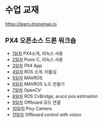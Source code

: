 
# 수업 교재

https://learn.dronemap.io

## PX4 오픈소스 드론 워크숍

 - [1일차](1.org) PX4소개, 리눅스 사용
 - [2일차](2.org) Posix C, 리눅스 사용
 - [3일차](3.org) PX4 App
 - [4일차](4.org) ROS 소개. 터틀심 
 - [5일차](5.org) MAVROS
 - [6일차](6.org) MAVROS 노드 만들기 
 - [7일차](7.org) OpenCV
 - [8일차](8.org) ROS CvBridge, aruco pos estimation
 - [9일차](9.org) Offboard 모드 연결
 - [10일차](10.org) Pixy Camera
 - [11일차](11.org) Offboard control with vision
